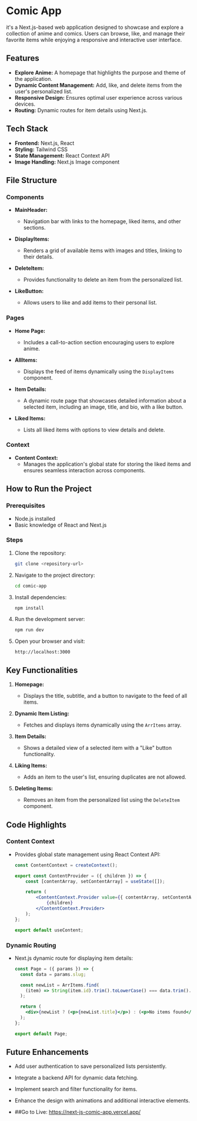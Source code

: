 # Comic App

it's a Next.js-based web application designed to showcase and explore a collection of anime and comics. Users can browse, like, and manage their favorite items while enjoying a responsive and interactive user interface.

## Features

- **Explore Anime:** A homepage that highlights the purpose and theme of the application.
- **Dynamic Content Management:** Add, like, and delete items from the user's personalized list.
- **Responsive Design:** Ensures optimal user experience across various devices.
- **Routing:** Dynamic routes for item details using Next.js.

## Tech Stack

- **Frontend:** Next.js, React
- **Styling:** Tailwind CSS
- **State Management:** React Context API
- **Image Handling:** Next.js Image component

## File Structure

### Components
- **MainHeader:**
  - Navigation bar with links to the homepage, liked items, and other sections.

- **DisplayItems:**
  - Renders a grid of available items with images and titles, linking to their details.

- **DeleteItem:**
  - Provides functionality to delete an item from the personalized list.

- **LikeButton:**
  - Allows users to like and add items to their personal list.

### Pages
- **Home Page:**
  - Includes a call-to-action section encouraging users to explore anime.

- **AllItems:**
  - Displays the feed of items dynamically using the `DisplayItems` component.

- **Item Details:**
  - A dynamic route page that showcases detailed information about a selected item, including an image, title, and bio, with a like button.

- **Liked Items:**
  - Lists all liked items with options to view details and delete.

### Context
- **Content Context:**
  - Manages the application's global state for storing the liked items and ensures seamless interaction across components.

## How to Run the Project

### Prerequisites
- Node.js installed
- Basic knowledge of React and Next.js

### Steps
1. Clone the repository:
   ```bash
   git clone <repository-url>
   ```

2. Navigate to the project directory:
   ```bash
   cd comic-app
   ```

3. Install dependencies:
   ```bash
   npm install
   ```

4. Run the development server:
   ```bash
   npm run dev
   ```

5. Open your browser and visit:
   ```
   http://localhost:3000
   ```

## Key Functionalities

1. **Homepage:**
   - Displays the title, subtitle, and a button to navigate to the feed of all items.

2. **Dynamic Item Listing:**
   - Fetches and displays items dynamically using the `ArrItems` array.

3. **Item Details:**
   - Shows a detailed view of a selected item with a "Like" button functionality.

4. **Liking Items:**
   - Adds an item to the user's list, ensuring duplicates are not allowed.

5. **Deleting Items:**
   - Removes an item from the personalized list using the `DeleteItem` component.

## Code Highlights

### Content Context
- Provides global state management using React Context API:
  ```jsx
  const ContentContext = createContext();

  export const ContentProvider = ({ children }) => {
      const [contentArray, setContentArray] = useState([]);

      return (
          <ContentContext.Provider value={{ contentArray, setContentArray }}>
              {children}
          </ContentContext.Provider>
      );
  };

  export default useContent;
  ```

### Dynamic Routing
- Next.js dynamic route for displaying item details:
  ```jsx
  const Page = ({ params }) => {
    const data = params.slug;

    const newList = ArrItems.find(
      (item) => String(item.id).trim().toLowerCase() === data.trim().toLowerCase()
    );

    return (
      <div>{newList ? (<p>{newList.title}</p>) : (<p>No items found</p>)}</div>
    );
  };

  export default Page;
  ```

## Future Enhancements

- Add user authentication to save personalized lists persistently.
- Integrate a backend API for dynamic data fetching.
- Implement search and filter functionality for items.
- Enhance the design with animations and additional interactive elements.

- ##Go to Live:
 https://next-js-comic-app.vercel.app/

